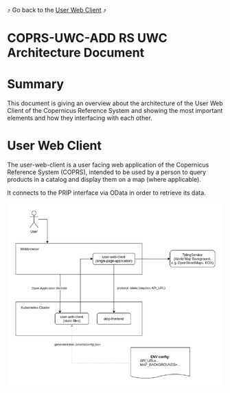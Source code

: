 :arrow_heading_up: Go back to the [User Web Client](../README.md) :arrow_heading_up:

# COPRS-UWC-ADD RS UWC Architecture Document

# Summary
This document is giving an overview about the architecture of the User Web Client of the Copernicus Reference System and showing the most important elements and how they interfacing with each other.

# User Web Client

The user-web-client is a user facing web application of the Copernicus Reference System (COPRS), intended to be used by a person to query products in a catalog and display them on a map (where applicable).

It connects to the PRIP interface via OData in order to retrieve its data.

![user-web-client](./media/user-web-client.png "user-web-client")